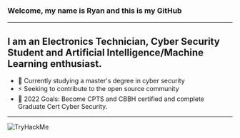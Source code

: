 ### Welcome, my name is Ryan and this is my GitHub

---

## I am an Electronics Technician, Cyber Security Student and Artificial Intelligence/Machine Learning enthusiast.
- :robot: Currently studying a master's degree in cyber security
- :zap: Seeking to contribute to the open source community
- :dart: 2022 Goals: Become CPTS and CBBH certified and complete Graduate Cert Cyber Security.

---
<img src="https://tryhackme-badges.s3.amazonaws.com/Rizz0.png" alt="TryHackMe">
